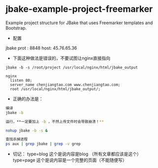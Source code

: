 jbake-example-project-freemarker
========================

Example project structure for JBake that uses Freemarker templates and Bootstrap.

* 配置

jbake prot :
8848
host:
45.76.65.36



* 下面这种做法是错误的，不要试图让nginx直接指向

```ssh
jbake -b -s /root/project /usr/local/nginx/html/jbake_output

nginx
  listen 80;
  server_name chenjiangtao.com www.chenjiangtao.com;
  root /usr/local/nginx/html/jbake_output/;

```

* 正确的办法是：


```sh
编译
jbake -b

运行，**一定要加上 -b ，不然上传文件时会导致崩溃！**

nohup jbake -b -s & 

查找杀掉进程
ps aux | grep jbake | grep -v grep


```

- 切记：
type=blog 这个是说内容是blog （所有文章都应该是这个）
type=page 这个是说内容是一个完整的页面（不能随便写）



